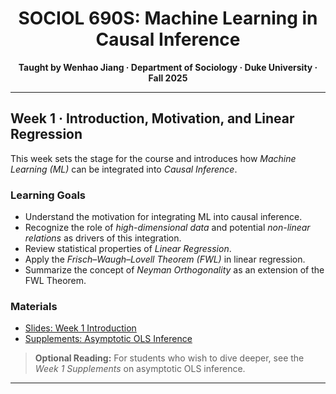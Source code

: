 <h1 align="center">SOCIOL 690S: Machine Learning in Causal Inference</h1>

<p align="center"><b> Taught by Wenhao Jiang · Department of Sociology · Duke University · Fall 2025 </b></p>

---

## Week 1 · Introduction, Motivation, and Linear Regression

This week sets the stage for the course and introduces how *Machine Learning (ML)* can be integrated into *Causal Inference*.

### Learning Goals
- Understand the motivation for integrating ML into causal inference.
- Recognize the role of *high-dimensional data* and potential *non-linear relations* as drivers of this integration.
- Review statistical properties of *Linear Regression*.
- Apply the *Frisch–Waugh–Lovell Theorem (FWL)* in linear regression.
- Summarize the concept of *Neyman Orthogonality* as an extension of the FWL Theorem.

### Materials
- [Slides: Week 1 Introduction](./Week%201%20Motivation%20and%20Linear%20Regression/Week%201%20Slides.pdf)  
- [Supplements: Asymptotic OLS Inference](./Week%201%20Motivation%20and%20Linear%20Regression/Week%201%20Supplements.pdf)

> **Optional Reading:** For students who wish to dive deeper, see the *Week 1 Supplements* on asymptotic OLS inference.

---
